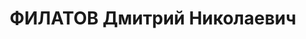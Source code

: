 ---
title: ФИЛАТОВ Дмитрий Николаевич
description: "Род. в 1891, Курская обл., г. Щигры, русский, б/п. Проживал: г. Харьков,\
  \ ул. Красно-Донецкая, 26 - 4. Глав.бухгалтер Харьков. обл.конторы \"Главнефть\"\
  \ \n  Арестован УНКВД по Харьков.обл 27.08.1937. Обв. по ст. 54-7, 8, 11 УК УССР.\
  \ Приговор: ВК ВС СССР, 10.12.1937 – ВМН с конфискацией имущества. Расстрелян 10.12.1937,\
  \ г.Харьков. \n  Реабилитирован ВК ВС СССР 18.07.1957"
---